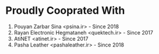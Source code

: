 # Proudly Cooprated With

1. Pouyan Zarbar Sina <psina.ir> - Since 2018
1. Rayan Electronic Hegmataneh <quektech.ir> - Since 2017
1. AtiNET <atinet.ir> - Since 2017
1. Pasha Leather <pashaleather.ir> - Since 2018